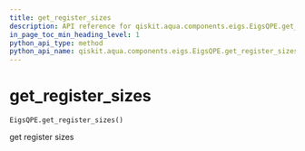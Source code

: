 ```yaml
---
title: get_register_sizes
description: API reference for qiskit.aqua.components.eigs.EigsQPE.get_register_sizes
in_page_toc_min_heading_level: 1
python_api_type: method
python_api_name: qiskit.aqua.components.eigs.EigsQPE.get_register_sizes
---
```


# get\_register\_sizes

<span id="qiskit.aqua.components.eigs.EigsQPE.get_register_sizes" />

`EigsQPE.get_register_sizes()`

get register sizes

